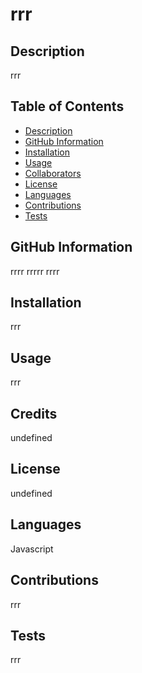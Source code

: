 
  # rrr

  ## Description
  rrr

  ## Table of Contents
  * [Description](#description)
  * [GitHub Information](#github-information)
  * [Installation](#installation)
  * [Usage](#usage)
  * [Collaborators](#collaborators)
  * [License](#license)
  * [Languages](#languages)
  * [Contributions](#contributions)
  * [Tests](#tests)
  
  ## GitHub Information
  rrrr
  rrrrr
  rrrr

  ## Installation
  rrr
  
  ## Usage
  rrr

  ## Credits
  undefined

  ## License
  undefined

  ## Languages
  Javascript
  
  ## Contributions
  rrr

  ## Tests
  rrr
